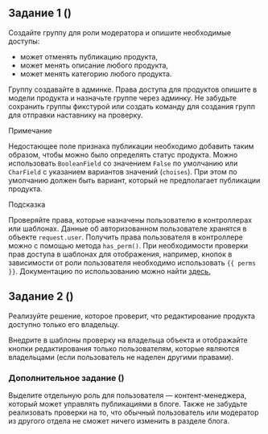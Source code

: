 ## Задание 1 ()

Создайте группу для роли модератора и опишите необходимые доступы:

- может отменять публикацию продукта,
- может менять описание любого продукта,
- может менять категорию любого продукта.

Группу создавайте в админке. Права доступа для продуктов опишите в модели продукта и назначьте группе через админку. Не забудьте сохранить группы фикстурой или создать команду для создания групп для отправки наставнику на проверку.

Примечание

Недостающее поле признака публикации необходимо добавить таким образом, чтобы можно было определять статус продукта. Можно использовать `BooleanField` со значением `False` по умолчанию или `CharField` с указанием вариантов значений (`choises`). При этом по умолчанию должен быть вариант, который не предполагает публикации продукта.

Подсказка

Проверяйте права, которые назначены пользователю в контроллерах или шаблонах. Данные об авторизованном пользователе хранятся в объекте `request.user`. Получить права пользователя в контроллере можно с помощью метода `has_perm()`. При необходимости проверки прав доступа в шаблонах для отображения, например, кнопок в зависимости от роли пользователя необходимо использовать `{{ perms }}`. Документацию по использованию можно найти [здесь.](https://docs.djangoproject.com/en/5.0/topics/auth/default/#permissions)

## Задание 2 ()

Реализуйте решение, которое проверит, что редактирование продукта доступно только его владельцу.

Внедрите в шаблоны проверку на владельца объекта и отображайте кнопки редактирования только пользователям, которые являются владельцами (если пользователь не наделен другими правами).

### Дополнительное задание ()

Выделите отдельную роль для пользователя — контент-менеджера, который может управлять публикациями в блоге. Также не забудьте реализовать проверки на то, что обычный пользователь или модератор из другого отдела не сможет ничего изменить в разделе блога.









